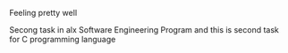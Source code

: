 Feeling pretty well

Secong task in alx Software Engineering Program and this is second task for C programming language
